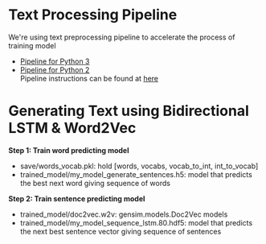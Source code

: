 # Text Processing Pipeline
We're using text preprocessing pipeline to accelerate the process of training model<br/>
- [Pipeline for Python 3](https://github.com/AryaNguyen/Generating_Text_Machine/tree/master/pipelining)<br/>
- [Pipeline for Python 2](https://github.com/AryaNguyen/Generating_Text_Machine/tree/master/pipelining_python2)<br/>
Pipeline instructions can be found at [here](https://github.com/AryaNguyen/Generating_Text_Machine/blob/develop/pipelining/README.md) 

# Generating Text using Bidirectional LSTM & Word2Vec
**Step 1: Train word predicting model**<br/>
- save/words_vocab.pkl: hold [words, vocabs, vocab_to_int, int_to_vocab]<br/>
- trained_model/my_model_generate_sentences.h5: model that predicts the best next word giving sequence of words<br/>

**Step 2: Train sentence predicting model**<br/>
- trained_model/doc2vec.w2v: gensim.models.Doc2Vec models<br/>
- trained_model/my_model_sequence_lstm.80.hdf5: model that predicts the next best sentence vector giving sequence of sentences<br/>


